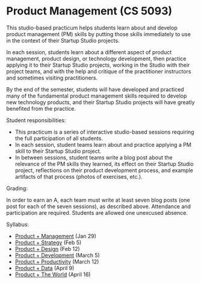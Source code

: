# Product Management (CS 5093)

This studio-based practicum helps students learn about and develop product management (PM) skills by putting those skills immediately to use in the context of their Startup Studio projects.

In each session, students learn about a different aspect of product management, product design, or technology development, then practice applying it to their Startup Studio projects, working in the Studio with their project teams, and with the help and critique of the practitioner instructors and sometimes visiting practitioners.

By the end of the semester, students will have developed and practiced many of the fundamental product management skills required to develop new technology products, and their Startup Studio projects will have greatly benefited from the practice.

Student responsibilities:

* This practicum is a series of interactive studio-based sessions requiring the full participation of all students.
* In each session, student teams learn about and practice applying a PM skill to their Startup Studio project. 
* In between sessions, student teams write a blog post about the relevance of the PM skills they learned, its effect on their Startup Studio project, reflections on their product development process, and example artifacts of that process (photos of exercises, etc.).

Grading:

In order to earn an A, each team must write at least seven blog posts (one post for each of the seven sessions), as described above. Attendance and participation are required. Students are allowed one unexcused absence.

Syllabus:

* [Product + Management](https://github.com/cornelltech/product-management/wiki#session-1-product--management) (Jan 29)
* [Product + Strategy](https://github.com/cornelltech/product-management/wiki#session-2-product--strategy) (Feb 5)
* [Product + Design](https://github.com/cornelltech/product-management/wiki#session-3-product--design) (Feb 12)
* [Product + Development](https://github.com/cornelltech/product-management/wiki#session-4-product--development) (March 5)
* [Product + Productivity](https://github.com/cornelltech/product-management/wiki#session-5-product--productivity) (March 12)
* [Product + Data](https://github.com/cornelltech/product-management/wiki#session-6-product--data) (April 9)
* [Product + The World](https://github.com/cornelltech/product-management/wiki#session-7-product--the-world) (April 16)
